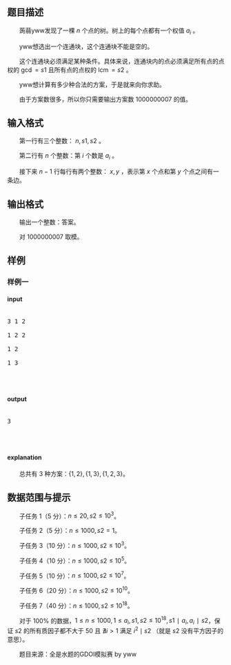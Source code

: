## 题目描述

　　蒟蒻yww发现了一棵 $n$ 个点的树。树上的每个点都有一个权值 $a_i$ 。

　　yww想选出一个连通块，这个连通块不能是空的。

　　这个连通块必须满足某种条件。具体来说，连通块内的点必须满足所有点的点权的 $\gcd=s1$ 且所有点的点权的 $\operatorname{lcm}=s2$ 。

　　yww想计算有多少种合法的方案，于是就来向你求助。

　　由于方案数很多，所以你只需要输出方案数 $1000000007$ 的值。

## 输入格式

　　第一行有三个整数： $n,s1,s2$ 。

　　第二行有 $n$ 个整数：第 $i$ 个数是 $a_i$ 。

　　接下来 $n−1$ 行每行有两个整数： $x,y$ ，表示第 $x$ 个点和第 $y$ 个点之间有一条边。

## 输出格式

　　输出一个整数：答案。

　　对 $1000000007$ 取模。

## 样例

### 样例一
#### input
<pre>
3 1 2
1 2 2
1 2
1 3

</pre>

#### output
<pre>
3

</pre>

#### explanation
　　总共有 $3$ 种方案：$\{1,2\},\{1,3\},\{1,2,3\}$。

## 数据范围与提示

　　子任务 $1$（$5$ 分）：$n\leq 20,s2\leq {10}^3$。

　　子任务 $2$（$5$ 分）：$n\leq 1000,s2=1$。

　　子任务 $3$（$10$ 分）：$n\leq 1000,s2\leq {10}^3$。

　　子任务 $4$（$10$ 分）：$n\leq 1000,s2\leq {10}^5$。

　　子任务 $5$（$10$ 分）：$n\leq 1000,s2\leq {10}^7$。

　　子任务 $6$（$20$ 分）：$n\leq 1000,s2\leq {10}^{10}$。

　　子任务 $7$（$40$ 分）：$n\leq 1000,s2\leq {10}^{18}$。

　　对于 $100\%$ 的数据，$1\leq n\leq 1000,1\leq a_i,s1,s2\leq {10}^{18},s1∣a_i,a_i∣s2$，保证 $s2$ 的所有质因子都不大于 $50$ 且 $\nexists i>1$ 满足 $i^2\mid s2$ （就是 $s2$ 没有平方因子的意思）。

　　题目来源：全是水题的GDOI模拟赛 by yww

